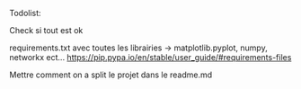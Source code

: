Todolist:

Check si tout est ok

requirements.txt avec toutes les librairies -> matplotlib.pyplot, numpy, networkx ect...
https://pip.pypa.io/en/stable/user_guide/#requirements-files

Mettre comment on a split le projet dans le readme.md

